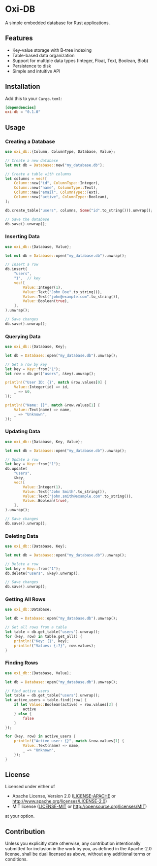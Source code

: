 # Oxi-DB

A simple embedded database for Rust applications.

## Features

- Key-value storage with B-tree indexing
- Table-based data organization
- Support for multiple data types (Integer, Float, Text, Boolean, Blob)
- Persistence to disk
- Simple and intuitive API

## Installation

Add this to your `Cargo.toml`:

```toml
[dependencies]
oxi-db = "0.1.0"
```

## Usage

### Creating a Database

```rust
use oxi_db::{Column, ColumnType, Database, Value};

// Create a new database
let mut db = Database::new("my_database.db");

// Create a table with columns
let columns = vec![
    Column::new("id", ColumnType::Integer),
    Column::new("name", ColumnType::Text),
    Column::new("email", ColumnType::Text),
    Column::new("active", ColumnType::Boolean),
];

db.create_table("users", columns, Some("id".to_string())).unwrap();

// Save the database
db.save().unwrap();
```

### Inserting Data

```rust
use oxi_db::{Database, Value};

let mut db = Database::open("my_database.db").unwrap();

// Insert a row
db.insert(
    "users",
    "1",  // key
    vec![
        Value::Integer(1),
        Value::Text("John Doe".to_string()),
        Value::Text("john@example.com".to_string()),
        Value::Boolean(true),
    ],
).unwrap();

// Save changes
db.save().unwrap();
```

### Querying Data

```rust
use oxi_db::{Database, Key};

let db = Database::open("my_database.db").unwrap();

// Get a row by key
let key = Key::from("1");
let row = db.get("users", &key).unwrap();

println!("User ID: {}", match &row.values[0] {
    Value::Integer(id) => id,
    _ => &0,
});

println!("Name: {}", match &row.values[1] {
    Value::Text(name) => name,
    _ => "Unknown",
});
```

### Updating Data

```rust
use oxi_db::{Database, Key, Value};

let mut db = Database::open("my_database.db").unwrap();

// Update a row
let key = Key::from("1");
db.update(
    "users",
    &key,
    vec![
        Value::Integer(1),
        Value::Text("John Smith".to_string()),
        Value::Text("john.smith@example.com".to_string()),
        Value::Boolean(true),
    ],
).unwrap();

// Save changes
db.save().unwrap();
```

### Deleting Data

```rust
use oxi_db::{Database, Key};

let mut db = Database::open("my_database.db").unwrap();

// Delete a row
let key = Key::from("1");
db.delete("users", &key).unwrap();

// Save changes
db.save().unwrap();
```

### Getting All Rows

```rust
use oxi_db::Database;

let db = Database::open("my_database.db").unwrap();

// Get all rows from a table
let table = db.get_table("users").unwrap();
for (key, row) in table.get_all() {
    println!("Key: {}", key);
    println!("Values: {:?}", row.values);
}
```

### Finding Rows

```rust
use oxi_db::{Database, Value};

let db = Database::open("my_database.db").unwrap();

// Find active users
let table = db.get_table("users").unwrap();
let active_users = table.find(|row| {
    if let Value::Boolean(active) = row.values[3] {
        active
    } else {
        false
    }
});

for (key, row) in active_users {
    println!("Active user: {}", match &row.values[1] {
        Value::Text(name) => name,
        _ => "Unknown",
    });
}
```

## License

Licensed under either of

 * Apache License, Version 2.0
   ([LICENSE-APACHE](LICENSE-APACHE) or http://www.apache.org/licenses/LICENSE-2.0)
 * MIT license
   ([LICENSE-MIT](LICENSE-MIT) or http://opensource.org/licenses/MIT)

at your option.

## Contribution

Unless you explicitly state otherwise, any contribution intentionally submitted
for inclusion in the work by you, as defined in the Apache-2.0 license, shall be
dual licensed as above, without any additional terms or conditions.
